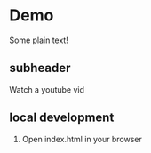 # Demo

Some plain text!


## subheader

Watch a youtube vid

## local development

1. Open index.html in your browser

